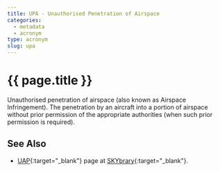 ```yaml
---
title: UPA - Unauthorised Penetration of Airspace
categories:
  - metadata
  - acronym
type: acronym
slug: upa
---
```

# {{ page.title }}

Unauthorised penetration of airspace (also known as Airspace Infringement).
The penetration by an aircraft into a portion of airspace without prior
permission of the appropriate authorities
(when such prior permission is required).

## See Also

* [UAP][upaSB]{:target="_blank"} page at [SKYbrary][sb]{:target="_blank"}.

[upaSB]: <http://www.skybrary.aero/index.php/Unauthorised_Penetration_of_Airspace> "UAP - SKYbrary"
[sb]: <http://www.skybrary.aero> "SKYbrary"
